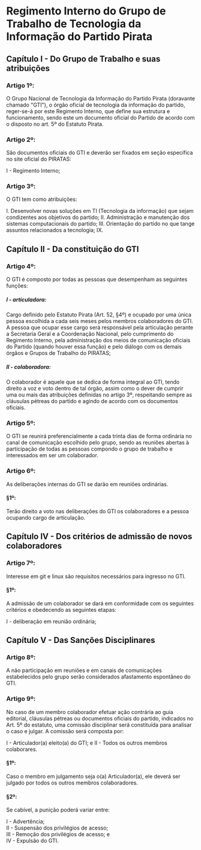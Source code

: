 Regimento Interno do Grupo de Trabalho de Tecnologia da Informação do Partido Pirata
==

Capítulo I - Do Grupo de Trabalho e suas atribuições
--

### Artigo 1º:

O Grupo Nacional de Tecnologia da Informação do Partido Pirata (doravante chamado "GTI"), o órgão oficial de tecnologia da informação do partido, reger-se-á por este Regimento Interno, que define sua estrutura e funcionamento, sendo este um documento oficial do Partido de acordo com o disposto no art. 5º do Estatuto Pirata.

### Artigo 2º:

São documentos oficiais do GTI e deverão ser fixados em seção específica no site oficial do PIRATAS:

I - Regimento Interno;

### Artigo 3º:

O GTI tem como atribuições:

I. Desenvolver novas soluções em TI (Tecnologia da informação) que sejam condizentes aos objetivos do partido;
II. Administração e manutenção dos sistemas computacionais do partido;
III. Orientação do partido no que tange assuntos relacionados a tecnologia;
IX. 

Capítulo II - Da constituição do GTI
--

### Artigo 4º:

O GTI é composto por todas as pessoas que desempenham as seguintes funções:

##### I - articuladora:

Cargo definido pelo Estatuto Pirata (Art. 52, §4º) e ocupado por uma única pessoa escolhida a cada seis meses pelos membros colaboradores do GTI. A pessoa que ocupar esse cargo será responsável pela articulação perante a Secretaria Geral e a Coordenação Nacional, pelo cumprimento do Regimento Interno, pela administração dos meios de comunicação oficiais do Partido (quando houver essa função) e pelo diálogo com os demais órgãos e Grupos de Trabalho do PIRATAS;

##### II - colaboradora:

O colaborador é aquele que se dedica de forma integral ao GTI, tendo direito a voz e voto dentro de tal órgão, assim como o dever de cumprir uma ou mais das atribuições definidas no artigo 3º, respeitando sempre as cláusulas pétreas do partido e agindo de acordo com os documentos oficiais.


### Artigo 5º:

O GTI se reunirá preferencialmente a cada trinta dias de forma ordinária no canal de comunicação escolhido pelo grupo, sendo as reuniões abertas à participação de todas as pessoas compondo o grupo de trabalho e interessados em ser um colaborador.

### Artigo 6º:

As deliberações internas do GTI se darão em reuniões ordinárias.

#### §1º:

Terão direito a voto nas deliberações do GTI os colaboradores e a pessoa ocupando cargo de articulação.


Capítulo IV - Dos critérios de admissão de novos colaboradores
--

### Artigo 7º:

Interesse em git e linux são requisitos necessários para ingresso no GTI.

#### §1º:

A admissão de um colaborador se dará em conformidade com os seguintes critérios e obedecendo as seguintes etapas:

I - deliberação em reunião ordinária;

Capítulo V - Das Sanções Disciplinares
--

### Artigo 8º:

A não participação em reuniões e em canais de comunicações estabelecidos pelo grupo serão considerados afastamento espontâneo do GTI.

### Artigo 9º:

No caso de um membro colaborador efetuar ação contrária ao guia editorial, cláusulas pétreas ou documentos oficiais do partido, indicados no Art. 5º do estatuto, uma comissão disciplinar será constituída para analisar o caso e julgar. A comissão será composta por:

I - Articulador(a) eleito(a) do GTI; e
II - Todos os outros membros colaborares.

#### §1º:

Caso o membro em julgamento seja o(a) Articulador(a), ele deverá ser julgado por todos os outros membros colaboradores.

#### §2º:

Se cabível, a punição poderá variar entre:

I - Advertência;  	
II - Suspensão dos privilégios de acesso;  	
III - Remoção dos privilégios de acesso; e  	
IV - Expulsão do GTI.
